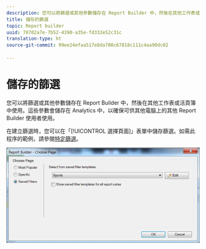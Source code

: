 ```yaml
---
description: 您可以將篩選或其他參數儲存在 Report Builder 中，然後在其他工作表或活頁簿中使用。這些參數會儲存在 Analytics 中，以確保可供其他電腦上的其他 Report Builder 使用者使用。
title: 儲存的篩選
topic: Report builder
uuid: 78702a7e-7b52-4390-a35e-fd332e52c31c
translation-type: ht
source-git-commit: 99ee24efaa517e8da700c67818c111c4aa90dc02

---
```



# 儲存的篩選

您可以將篩選或其他參數儲存在 Report Builder 中，然後在其他工作表或活頁簿中使用。這些參數會儲存在 Analytics 中，以確保可供其他電腦上的其他 Report Builder 使用者使用。

在建立篩選時，您可以在「[!UICONTROL 選擇頁面]」表單中儲存篩選。如需此程序的範例，請參閱[特定篩選](/help/analyze/report-builder/layout/c-filter-dimensions/t-specific-filters.md)。

![](assets/choose_page_saved.png)

